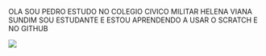 OLA SOU PEDRO
ESTUDO NO COLEGIO CIVICO MILITAR HELENA VIANA SUNDIM
SOU ESTUDANTE
E ESTOU APRENDENDO A USAR O SCRATCH E NO GITHUB

![](https://media.tenor.com/jFCrg81PaSIAAAAC/fnaf-movie.gif)
